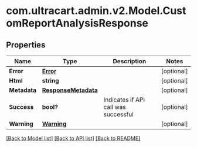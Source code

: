 # com.ultracart.admin.v2.Model.CustomReportAnalysisResponse
## Properties

Name | Type | Description | Notes
------------ | ------------- | ------------- | -------------
**Error** | [**Error**](Error.md) |  | [optional] 
**Html** | **string** |  | [optional] 
**Metadata** | [**ResponseMetadata**](ResponseMetadata.md) |  | [optional] 
**Success** | **bool?** | Indicates if API call was successful | [optional] 
**Warning** | [**Warning**](Warning.md) |  | [optional] 


[[Back to Model list]](../README.md#documentation-for-models) [[Back to API list]](../README.md#documentation-for-api-endpoints) [[Back to README]](../README.md)

